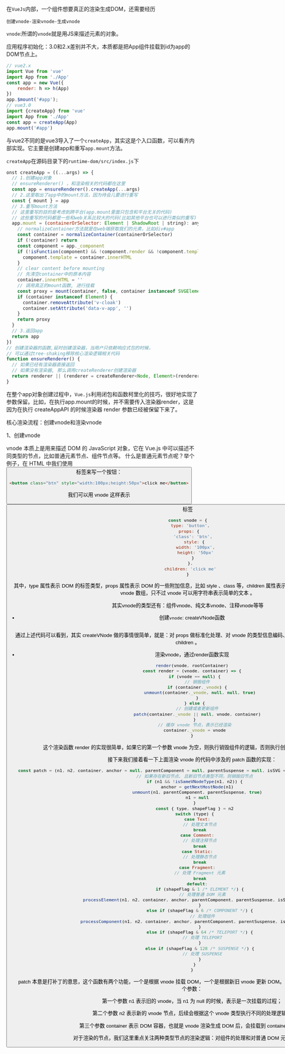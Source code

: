 在`VueJs`内部，一个组件想要真正的渲染生成DOM，还需要经历

```创建vnode-渲染vnode-生成vnode```

`vnode`:所谓的`vnode`就是用JS来描述元素的对象。

应用程序初始化：3.0和2.x差别并不大，本质都是把App组件挂载到id为app的DOM节点上。

```js
// vue2.x
import Vue from 'vue'
import App from './App'
const app = new Vue({
    render: h => h(App)
})
app.$mount('#app');
// vue3.0
import {createApp} from 'vue'
import App from './App'
const app = createApp(App)
app.mount('#app')
```

与vue2不同的是vue3导入了一个`createApp`，其实这是个入口函数，可以看齐内部实现。它主要是创建app和重写`app.mount`方法。

`createApp`在源码目录下的`runtime-dom/src/index.js`下

```js
onst createApp = ((...args) => {
  // 1.创建app对象
  // ensureRenderer() ，和渲染相关的代码都在这里
  const app = ensureRenderer().createApp(...args)
  // 2.这里取出了app中的mount方法，因为待会儿要进行重写
  const { mount } = app
  // 3.重写mount方法
  // 这里重写的目的是考虑到跨平台(app.mount里面只包含和平台无关的代码)
  // 这些重写的代码都是一些和web关系比较大的代码(比如其他平台也可以进行类似的重写)
  app.mount = (containerOrSelector: Element | ShadowRoot | string): any => {
    // normalizeContainer方法就是在web端获取我们的元素，比如div#app
    const container = normalizeContainer(containerOrSelector)
    if (!container) return
    const component = app._component
    if (!isFunction(component) && !component.render && !component.template) {
      component.template = container.innerHTML
    }
    // clear content before mounting
    // 先清空container中的原本内容
    container.innerHTML = ''
    // 调用真正的mount函数, 进行挂载
    const proxy = mount(container, false, container instanceof SVGElement)
    if (container instanceof Element) {
      container.removeAttribute('v-cloak')
      container.setAttribute('data-v-app', '')
    }
    return proxy
  }
  // 3.返回app
  return app
})
// 创建渲染器的函数,延时创建渲染器，当用户只依赖响应式包的时候，
// 可以通过tree-shaking移除核心渲染逻辑相关代码
function ensureRenderer() {
  // 如果已经有渲染器直接返回
  // 如果没有渲染器, 那么调用createRenderer创建渲染器
  return renderer || (renderer = createRenderer<Node, Element>(rendererOptions))
}
```

在整个app对象创建过程中，`Vue.js`利用闭包和函数柯里化的技巧，很好地实现了参数保留。比如，在执行app.mount的时候，并不需要传入渲染器render，这是因为在执行 createAppAPI 的时候渲染器 render 参数已经被保留下来了。

核心渲染流程：创建vnode和渲染vnode

1、创建vnode

vnode 本质上是用来描述 DOM 的 JavaScript 对象，它在 Vue.js 中可以描述不同类型的节点，比如普通元素节点、组件节点等。
什么是普通元素节点呢？举个例子，在 HTML 中我们使用 <button> 标签来写一个按钮：

```html
<button class="btn" style="width:100px;height:50px">click me</button>
```

我们可以用 vnode 这样表示<button>标签

```js
const vnode = {
  type: 'button',
  props: { 
    'class': 'btn',
     style: {
      width: '100px',
      height: '50px'
    }
  },
  children: 'click me'
}
```

其中，type 属性表示 DOM 的标签类型，props 属性表示 DOM 的一些附加信息，比如 style 、class 等，children 属性表示 DOM 的子节点，它也可以是一个 vnode 数组，只不过 vnode 可以用字符串表示简单的文本 。

其实vnode的类型还有：组件vnode、纯文本vnode、注释vnode等等

- 创建`vnode`: createVNode函数

```js

```

通过上述代码可以看到，其实 createVNode 做的事情很简单，就是：对 props 做标准化处理、对 vnode 的类型信息编码、创建 vnode 对象，标准化子节点 children 。

- 渲染vnode，通过render函数实现

  ```js
  render(vnode, rootContainer)
  const render = (vnode, container) => {
    if (vnode == null) {
      // 销毁组件
      if (container._vnode) {
        unmount(container._vnode, null, null, true)
      }
    } else {
      // 创建或者更新组件
      patch(container._vnode || null, vnode, container)
    }
    // 缓存 vnode 节点，表示已经渲染
    container._vnode = vnode
  }
  ```

  这个渲染函数 render 的实现很简单，如果它的第一个参数 vnode 为空，则执行销毁组件的逻辑，否则执行创建或者更新组件的逻辑。

  接下来我们接着看一下上面渲染 vnode 的代码中涉及的 patch 函数的实现：

  ```js
  const patch = (n1, n2, container, anchor = null, parentComponent = null, parentSuspense = null, isSVG = false, optimized = false) => {
    // 如果存在新旧节点, 且新旧节点类型不同，则销毁旧节点
    if (n1 && !isSameVNodeType(n1, n2)) {
      anchor = getNextHostNode(n1)
      unmount(n1, parentComponent, parentSuspense, true)
      n1 = null
    }
    const { type, shapeFlag } = n2
    switch (type) {
      case Text:
        // 处理文本节点
        break
      case Comment:
        // 处理注释节点
        break
      case Static:
        // 处理静态节点
        break
      case Fragment:
        // 处理 Fragment 元素
        break
      default:
        if (shapeFlag & 1 /* ELEMENT */) {
          // 处理普通 DOM 元素
          processElement(n1, n2, container, anchor, parentComponent, parentSuspense, isSVG, optimized)
        }
        else if (shapeFlag & 6 /* COMPONENT */) {
          // 处理组件
          processComponent(n1, n2, container, anchor, parentComponent, parentSuspense, isSVG, optimized)
        }
        else if (shapeFlag & 64 /* TELEPORT */) {
          // 处理 TELEPORT
        }
        else if (shapeFlag & 128 /* SUSPENSE */) {
          // 处理 SUSPENSE
        }
    }
  }
  ```

  patch 本意是打补丁的意思，这个函数有两个功能，一个是根据 vnode 挂载 DOM，一个是根据新旧 vnode 更新 DOM。
  在创建的过程中，patch 函数接受多个参数：


  第一个参数 n1 表示旧的 vnode，当 n1 为 null 的时候，表示是一次挂载的过程；


  第二个参数 n2 表示新的 vnode 节点，后续会根据这个 vnode 类型执行不同的处理逻辑；


  第三个参数 container 表示 DOM 容器，也就是 vnode 渲染生成 DOM 后，会挂载到 container 下面。


  对于渲染的节点，我们这里重点关注两种类型节点的渲染逻辑：对组件的处理和对普通 DOM 元素的处理。